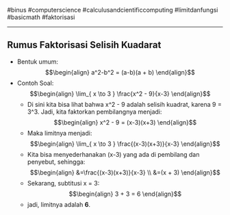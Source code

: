 #binus #computerscience #calculusandcientificcomputing #limitdanfungsi #basicmath #faktorisasi
___
## Rumus Faktorisasi Selisih Kuadarat
- Bentuk umum:
$$\begin{align}
a^2-b^2 = (a-b)(a + b)
\end{align}$$
- Contoh Soal:
$$\begin{align}
\lim_{ x \to 3 } \frac{x^2 - 9}{x-3}
\end{align}$$
	- Di sini kita bisa lihat bahwa x^2 - 9 adalah selisih kuadrat, karena 9 = 3^3. Jadi, kita faktorkan pembilangnya menjadi: $$\begin{align}
x^2 - 9 = (x-3)(x+3)
\end{align}$$
	- Maka limitnya menjadi: $$\begin{align}
\lim_{ x \to 3 } \frac{(x-3)(x+3)}{x-3}
\end{align}$$
	- Kita bisa menyederhanakan (x-3) yang ada di pembilang dan penyebut, sehingga: $$\begin{align}
&=\frac{(x-3)(x+3)}{x-3} \\
&=(x + 3)
\end{align}$$
	- Sekarang, subtitusi x = 3: $$\begin{align}
3 + 3 = 6
\end{align}$$
	- jadi, limitnya adalah **6**.
